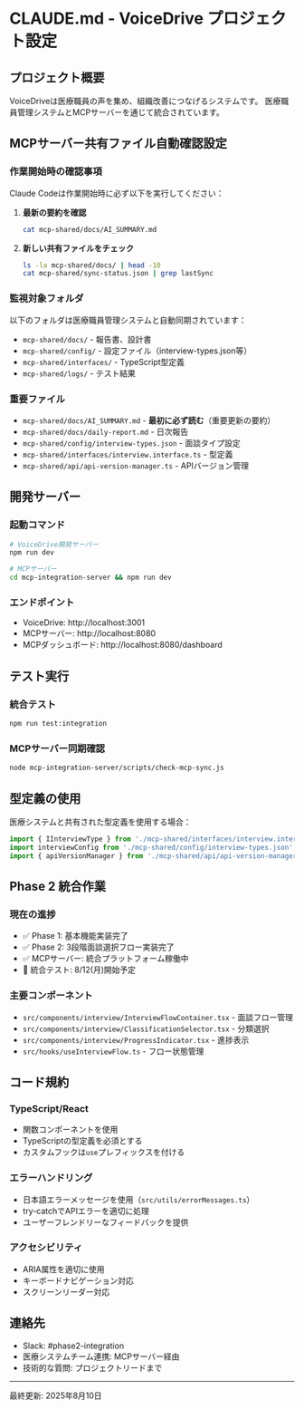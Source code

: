 # CLAUDE.md - VoiceDrive プロジェクト設定

## プロジェクト概要
VoiceDriveは医療職員の声を集め、組織改善につなげるシステムです。
医療職員管理システムとMCPサーバーを通じて統合されています。

## MCPサーバー共有ファイル自動確認設定

### 作業開始時の確認事項
Claude Codeは作業開始時に必ず以下を実行してください：

1. **最新の要約を確認**
   ```bash
   cat mcp-shared/docs/AI_SUMMARY.md
   ```

2. **新しい共有ファイルをチェック**
   ```bash
   ls -la mcp-shared/docs/ | head -10
   cat mcp-shared/sync-status.json | grep lastSync
   ```

### 監視対象フォルダ
以下のフォルダは医療職員管理システムと自動同期されています：
- `mcp-shared/docs/` - 報告書、設計書
- `mcp-shared/config/` - 設定ファイル（interview-types.json等）
- `mcp-shared/interfaces/` - TypeScript型定義
- `mcp-shared/logs/` - テスト結果

### 重要ファイル
- `mcp-shared/docs/AI_SUMMARY.md` - **最初に必ず読む**（重要更新の要約）
- `mcp-shared/docs/daily-report.md` - 日次報告
- `mcp-shared/config/interview-types.json` - 面談タイプ設定
- `mcp-shared/interfaces/interview.interface.ts` - 型定義
- `mcp-shared/api/api-version-manager.ts` - APIバージョン管理

## 開発サーバー

### 起動コマンド
```bash
# VoiceDrive開発サーバー
npm run dev

# MCPサーバー
cd mcp-integration-server && npm run dev
```

### エンドポイント
- VoiceDrive: http://localhost:3001
- MCPサーバー: http://localhost:8080
- MCPダッシュボード: http://localhost:8080/dashboard

## テスト実行

### 統合テスト
```bash
npm run test:integration
```

### MCPサーバー同期確認
```bash
node mcp-integration-server/scripts/check-mcp-sync.js
```

## 型定義の使用

医療システムと共有された型定義を使用する場合：

```typescript
import { IInterviewType } from './mcp-shared/interfaces/interview.interface';
import interviewConfig from './mcp-shared/config/interview-types.json';
import { apiVersionManager } from './mcp-shared/api/api-version-manager';
```

## Phase 2 統合作業

### 現在の進捗
- ✅ Phase 1: 基本機能実装完了
- ✅ Phase 2: 3段階面談選択フロー実装完了
- ✅ MCPサーバー: 統合プラットフォーム稼働中
- 🔄 統合テスト: 8/12(月)開始予定

### 主要コンポーネント
- `src/components/interview/InterviewFlowContainer.tsx` - 面談フロー管理
- `src/components/interview/ClassificationSelector.tsx` - 分類選択
- `src/components/interview/ProgressIndicator.tsx` - 進捗表示
- `src/hooks/useInterviewFlow.ts` - フロー状態管理

## コード規約

### TypeScript/React
- 関数コンポーネントを使用
- TypeScriptの型定義を必須とする
- カスタムフックは`use`プレフィックスを付ける

### エラーハンドリング
- 日本語エラーメッセージを使用（`src/utils/errorMessages.ts`）
- try-catchでAPIエラーを適切に処理
- ユーザーフレンドリーなフィードバックを提供

### アクセシビリティ
- ARIA属性を適切に使用
- キーボードナビゲーション対応
- スクリーンリーダー対応

## 連絡先

- Slack: #phase2-integration
- 医療システムチーム連携: MCPサーバー経由
- 技術的な質問: プロジェクトリードまで

---

最終更新: 2025年8月10日
